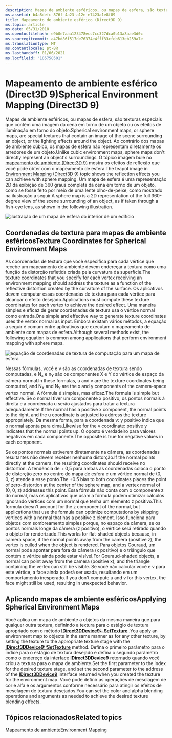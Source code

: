 ```yaml
---
description: Mapas de ambiente esféricos, ou mapas de esfera, são texturas especiais que contêm uma imagem da cena em torno de um objeto ou os efeitos de iluminação em torno do objeto.
ms.assetid: b4a8defc-876f-4a23-a12e-e7423a1e8f89
title: Mapeamento de ambiente esférico (Direct3D 9)
ms.topic: article
ms.date: 05/31/2018
ms.openlocfilehash: e9b0e7aaa123478ecc7cc327dca0b13a8aae3d0c
ms.sourcegitcommit: a47bd86f517de76374e4fff33cfeb613eb259a7e
ms.translationtype: MT
ms.contentlocale: pt-BR
ms.lasthandoff: 01/06/2021
ms.locfileid: "105758501"
---
```

# <a name="spherical-environment-mapping-direct3d-9"></a><span data-ttu-id="d06ad-103">Mapeamento de ambiente esférico (Direct3D 9)</span><span class="sxs-lookup"><span data-stu-id="d06ad-103">Spherical Environment Mapping (Direct3D 9)</span></span>

<span data-ttu-id="d06ad-104">Mapas de ambiente esféricos, ou mapas de esfera, são texturas especiais que contêm uma imagem da cena em torno de um objeto ou os efeitos de iluminação em torno do objeto.</span><span class="sxs-lookup"><span data-stu-id="d06ad-104">Spherical environment maps, or sphere maps, are special textures that contain an image of the scene surrounding an object, or the lighting effects around the object.</span></span> <span data-ttu-id="d06ad-105">Ao contrário dos mapas de ambiente cúbico, os mapas de esfera não representam diretamente os arredores de um objeto.</span><span class="sxs-lookup"><span data-stu-id="d06ad-105">Unlike cubic environment maps, sphere maps don't directly represent an object's surroundings.</span></span> <span data-ttu-id="d06ad-106">O tópico imagem bule no [mapeamento de ambiente (Direct3D 9)](environment-mapping.md) mostra os efeitos de reflexão que você pode obter com o mapeamento de esfera.</span><span class="sxs-lookup"><span data-stu-id="d06ad-106">The teapot image in [Environment Mapping (Direct3D 9)](environment-mapping.md) topic shows the reflection effects you can achieve with sphere mapping.</span></span> <span data-ttu-id="d06ad-107">Um mapa de esfera é uma representação 2D da exibição de 360 graus completa da cena em torno de um objeto, como se fosse feito por meio de uma lente olho-de-peixe, como mostrado na ilustração a seguir.</span><span class="sxs-lookup"><span data-stu-id="d06ad-107">A sphere map is a 2D representation of the full 360-degree view of the scene surrounding of an object, as if taken through a fish-eye lens, as shown in the following illustration.</span></span>

![ilustração de um mapa de esfera do interior de um edifício](images/spheremap.png)

## <a name="texture-coordinates-for-spherical-environment-maps"></a><span data-ttu-id="d06ad-109">Coordenadas de textura para mapas de ambiente esféricos</span><span class="sxs-lookup"><span data-stu-id="d06ad-109">Texture Coordinates for Spherical Environment Maps</span></span>

<span data-ttu-id="d06ad-110">As coordenadas de textura que você especifica para cada vértice que recebe um mapeamento de ambiente devem endereçar a textura como uma função da distorção refletida criada pela curvatura da superfície.</span><span class="sxs-lookup"><span data-stu-id="d06ad-110">The texture coordinates that you specify for each vertex receiving an environment mapping should address the texture as a function of the reflective distortion created by the curvature of the surface.</span></span> <span data-ttu-id="d06ad-111">Os aplicativos devem computar essas coordenadas de textura para cada vértice para alcançar o efeito desejado.</span><span class="sxs-lookup"><span data-stu-id="d06ad-111">Applications must compute these texture coordinates for each vertex to achieve the desired effect.</span></span> <span data-ttu-id="d06ad-112">Uma maneira simples e eficaz de gerar coordenadas de textura usa o vértice normal como entrada.</span><span class="sxs-lookup"><span data-stu-id="d06ad-112">One simple and effective way to generate texture coordinates uses the vertex normal as input.</span></span> <span data-ttu-id="d06ad-113">Embora existam vários métodos, a equação a seguir é comum entre aplicativos que executam o mapeamento de ambiente com mapas de esfera.</span><span class="sxs-lookup"><span data-stu-id="d06ad-113">Although several methods exist, the following equation is common among applications that perform environment mapping with sphere maps.</span></span>

![equação de coordenadas de textura de computação para um mapa de esfera](images/spheremap-formula.png)

<span data-ttu-id="d06ad-115">Nessas fórmulas, você e v são as coordenadas de textura sendo computadas, e N<sub>x</sub> e n<sub>Y</sub> são os componentes X e Y do vértice de espaço da câmera normal.</span><span class="sxs-lookup"><span data-stu-id="d06ad-115">In these formulas, u and v are the texture coordinates being computed, and N<sub>X</sub> and N<sub>Y</sub> are the x and y components of the camera-space vertex normal.</span></span> <span data-ttu-id="d06ad-116">A fórmula é simples, mas eficaz.</span><span class="sxs-lookup"><span data-stu-id="d06ad-116">The formula is simple but effective.</span></span> <span data-ttu-id="d06ad-117">Se o normal tiver um componente x positivo, os pontos normais à direita e a coordenada u serão ajustados para tratar a textura adequadamente.</span><span class="sxs-lookup"><span data-stu-id="d06ad-117">If the normal has a positive x component, the normal points to the right, and the u coordinate is adjusted to address the texture appropriately.</span></span> <span data-ttu-id="d06ad-118">Da mesma forma, para a coordenada v: y positivo indica que o normal aponta para cima.</span><span class="sxs-lookup"><span data-stu-id="d06ad-118">Likewise for the v coordinate: positive y indicates that the normal points up.</span></span> <span data-ttu-id="d06ad-119">O oposto é verdadeiro para valores negativos em cada componente.</span><span class="sxs-lookup"><span data-stu-id="d06ad-119">The opposite is true for negative values in each component.</span></span>

<span data-ttu-id="d06ad-120">Se os pontos normais estiverem diretamente na câmera, as coordenadas resultantes não devem receber nenhuma distorção.</span><span class="sxs-lookup"><span data-stu-id="d06ad-120">If the normal points directly at the camera, the resulting coordinates should receive no distortion.</span></span> <span data-ttu-id="d06ad-121">A tendência de + 0,5 para ambas as coordenadas coloca o ponto de distorção zero no centro do mapa de esfera e um vértice normal de (0, 0, z) atende a esse ponto.</span><span class="sxs-lookup"><span data-stu-id="d06ad-121">The +0.5 bias to both coordinates places the point of zero-distortion at the center of the sphere map, and a vertex normal of (0, 0, z) addresses this point.</span></span> <span data-ttu-id="d06ad-122">Essa fórmula não conta com o componente z do normal, mas os aplicativos que usam a fórmula podem otimizar cálculos ignorando vértices com um normal que tenha um elemento z positivo.</span><span class="sxs-lookup"><span data-stu-id="d06ad-122">This formula doesn't account for the z component of the normal, but applications that use the formula can optimize computations by skipping vertices with a normal that has a positive z element.</span></span> <span data-ttu-id="d06ad-123">Isso funciona para objetos com sombreamento simples porque, no espaço da câmera, se os pontos normais longe da câmera (z positivo), o vértice será retirado quando o objeto for renderizado.</span><span class="sxs-lookup"><span data-stu-id="d06ad-123">This works for flat-shaded objects because, in camera space, if the normal points away from the camera (positive z), the vertex is culled when the object is rendered.</span></span> <span data-ttu-id="d06ad-124">Para objetos Gouraud, um normal pode apontar para fora da câmera (x positivo) e o triângulo que contém o vértice ainda pode estar visível.</span><span class="sxs-lookup"><span data-stu-id="d06ad-124">For Gouraud-shaded objects, a normal can point away from the camera (positive x), and the triangle containing the vertex can still be visible.</span></span> <span data-ttu-id="d06ad-125">Se você não calcular você e v para este vértice, a face ainda poderá ser usada, resultando em um comportamento inesperado.</span><span class="sxs-lookup"><span data-stu-id="d06ad-125">If you don't compute u and v for this vertex, the face might still be used, resulting in unexpected behavior.</span></span>

## <a name="applying-spherical-environment-maps"></a><span data-ttu-id="d06ad-126">Aplicando mapas de ambiente esféricos</span><span class="sxs-lookup"><span data-stu-id="d06ad-126">Applying Spherical Environment Maps</span></span>

<span data-ttu-id="d06ad-127">Você aplica um mapa de ambiente a objetos da mesma maneira que para qualquer outra textura, definindo a textura para o estágio de textura apropriado com o método [**IDirect3DDevice9:: SetTexture**](/windows/desktop/api) .</span><span class="sxs-lookup"><span data-stu-id="d06ad-127">You apply an environment map to objects in the same manner as for any other texture, by setting the texture to the appropriate texture stage with the [**IDirect3DDevice9::SetTexture**](/windows/desktop/api) method.</span></span> <span data-ttu-id="d06ad-128">Defina o primeiro parâmetro para o índice para o estágio de textura desejado e defina o segundo parâmetro como o endereço da interface [**IDirect3DDevice9**](/windows/win32/api/d3d9helper/nn-d3d9helper-idirect3ddevice9) retornado quando você criou a textura para o mapa de ambiente.</span><span class="sxs-lookup"><span data-stu-id="d06ad-128">Set the first parameter to the index for the desired texture stage, and set the second parameter to the address of the [**IDirect3DDevice9**](/windows/win32/api/d3d9helper/nn-d3d9helper-idirect3ddevice9) interface returned when you created the texture for the environment map.</span></span> <span data-ttu-id="d06ad-129">Você pode definir as operações de mesclagem de cor e alfa e os argumentos conforme necessário para atingir os efeitos de mesclagem de textura desejados.</span><span class="sxs-lookup"><span data-stu-id="d06ad-129">You can set the color and alpha blending operations and arguments as needed to achieve the desired texture blending effects.</span></span>

## <a name="related-topics"></a><span data-ttu-id="d06ad-130">Tópicos relacionados</span><span class="sxs-lookup"><span data-stu-id="d06ad-130">Related topics</span></span>

<dl> <dt>

[<span data-ttu-id="d06ad-131">Mapeamento de ambiente</span><span class="sxs-lookup"><span data-stu-id="d06ad-131">Environment Mapping</span></span>](environment-mapping.md)
</dt> </dl>

 

 
